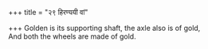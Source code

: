 +++
title = "२९ हिरण्ययी वां"

+++
Golden is its supporting shaft, the axle also is of gold,  
     And both the wheels are made of gold.
